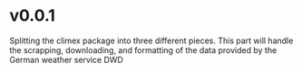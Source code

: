 # v0.0.1
Splitting the climex package into three different pieces. This part
will handle the scrapping, downloading, and formatting of the data
provided by the German weather service DWD
